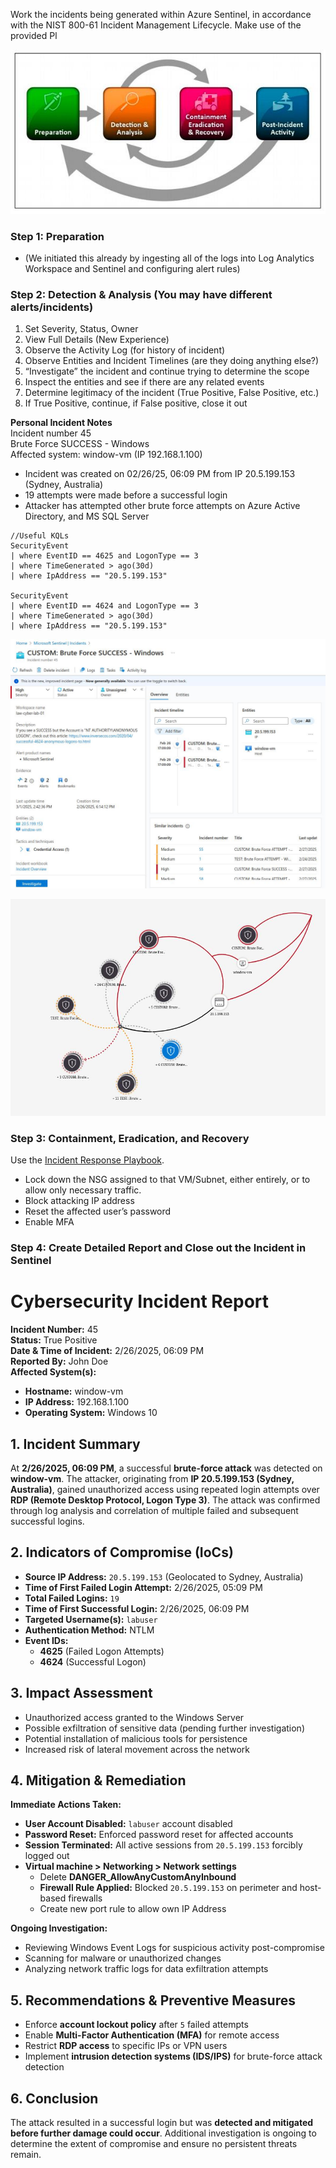  Work the incidents being generated within Azure Sentinel, in accordance with the NIST 800-61 Incident Management Lifecycle. Make use of the provided Pl

![|595](images/250310T17-38-22-r0w9rq.jpg)

### Step 1: Preparation
- (We initiated this already by ingesting all of the logs into Log Analytics Workspace and Sentinel and configuring alert rules)
### Step 2: Detection & Analysis (You may have different alerts/incidents)
1. Set Severity, Status, Owner
2. View Full Details (New Experience)
3. Observe the Activity Log (for history of incident)
4. Observe Entities and Incident Timelines (are they doing anything else?)
5. “Investigate” the incident and continue trying to determine the scope
6. Inspect the entities and see if there are any related events
7. Determine legitimacy of the incident (True Positive, False Positive, etc.)
8. If True Positive, continue, if False positive, close it out

**Personal Incident Notes**  
Incident number 45  
Brute Force SUCCESS - Windows  
Affected system: window-vm (IP 192.168.1.100)  
- Incident was created on 02/26/25, 06:09 PM from IP 20.5.199.153 (Sydney, Australia) 
- 19 attempts were made before a successful login
- Attacker has attempted other brute force attempts on Azure Active Directory, and MS SQL Server

```
//Useful KQLs
SecurityEvent
| where EventID == 4625 and LogonType == 3
| where TimeGenerated > ago(30d)
| where IpAddress == "20.5.199.153"

SecurityEvent
| where EventID == 4624 and LogonType == 3
| where TimeGenerated > ago(30d)
| where IpAddress == "20.5.199.153"
```

![|580](images/250301T14-43-03-pdc0x2.jpg)

![|580](images/250301T15-18-32-7xhdfj.jpg)
### Step 3: Containment, Eradication, and Recovery
Use the [Incident Response Playbook](3.11.1%20Incident%20Response%20Playbook.md).
- Lock down the NSG assigned to that VM/Subnet, either entirely, or to allow only necessary traffic.
- Block attacking IP address
- Reset the affected user’s password
- Enable MFA 
### Step 4: Create Detailed Report and Close out the Incident in Sentinel
# **Cybersecurity Incident Report**
**Incident Number:** 45  
**Status:** True Positive  
**Date & Time of Incident:** 2/26/2025, 06:09 PM  
**Reported By:** John Doe  
**Affected System(s):**
- **Hostname:** window-vm
- **IP Address:** 192.168.1.100
- **Operating System:** Windows 10
## **1. Incident Summary**
At **2/26/2025, 06:09 PM**, a successful **brute-force attack** was detected on **window-vm**. The attacker, originating from **IP 20.5.199.153 (Sydney, Australia)**, gained unauthorized access using repeated login attempts over **RDP (Remote Desktop Protocol, Logon Type 3)**. The attack was confirmed through log analysis and correlation of multiple failed and subsequent successful logins.

## **2. Indicators of Compromise (IoCs)**
- **Source IP Address:** `20.5.199.153` (Geolocated to Sydney, Australia)
- **Time of First Failed Login Attempt:** 2/26/2025, 05:09 PM
- **Total Failed Logins:** `19`
- **Time of First Successful Login:** 2/26/2025, 06:09 PM
- **Targeted Username(s):** `labuser`
- **Authentication Method:** NTLM
- **Event IDs:**
    - **4625** (Failed Logon Attempts)
    - **4624** (Successful Logon)
## **3. Impact Assessment**
- Unauthorized access granted to the Windows Server
- Possible exfiltration of sensitive data (pending further investigation)
- Potential installation of malicious tools for persistence
- Increased risk of lateral movement across the network
## **4. Mitigation & Remediation**
**Immediate Actions Taken:**
- **User Account Disabled:** `labuser` account disabled
- **Password Reset:** Enforced password reset for affected accounts
- **Session Terminated:** All active sessions from `20.5.199.153` forcibly logged out
- **Virtual machine > Networking > Network settings**
	- Delete **DANGER_AllowAnyCustomAnyInbound**
	- **Firewall Rule Applied:** Blocked `20.5.199.153` on perimeter and host-based firewalls
	- Create new port rule to allow own IP Address

**Ongoing Investigation:**
- Reviewing Windows Event Logs for suspicious activity post-compromise
- Scanning for malware or unauthorized changes
- Analyzing network traffic logs for data exfiltration attempts
## **5. Recommendations & Preventive Measures**
- Enforce **account lockout policy** after `5` failed attempts
- Enable **Multi-Factor Authentication (MFA)** for remote access
- Restrict **RDP access** to specific IPs or VPN users
- Implement **intrusion detection systems (IDS/IPS)** for brute-force attack detection
## **6. Conclusion**
The attack resulted in a successful login but was **detected and mitigated before further damage could occur**. Additional investigation is ongoing to determine the extent of compromise and ensure no persistent threats remain.